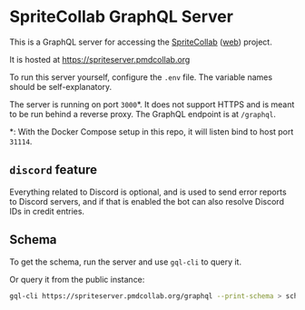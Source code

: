 SpriteCollab GraphQL Server
===========================

This is a GraphQL server for accessing the 
[SpriteCollab](https://github.com/PMDCollab/SpriteCollab) ([web](https://sprites.pmdcollab.org)) 
project.

It is hosted at https://spriteserver.pmdcollab.org

To run this server yourself, configure the `.env` file. The variable names should
be self-explanatory. 

The server is running on port `3000`*. It does not support HTTPS and is meant to be
run behind a reverse proxy. The GraphQL endpoint is at `/graphql`.

*: With the Docker Compose setup in this repo, it will listen bind to host port `31114`.

`discord` feature
-----------------
Everything related to Discord is optional, and is used to send
error reports to Discord servers, and if that is enabled the bot can also resolve
Discord IDs in credit entries.

Schema
------
To get the schema, run the server and use `gql-cli` to query it.

Or query it from the public instance:

```sh
gql-cli https://spriteserver.pmdcollab.org/graphql --print-schema > schema.graphql
```
